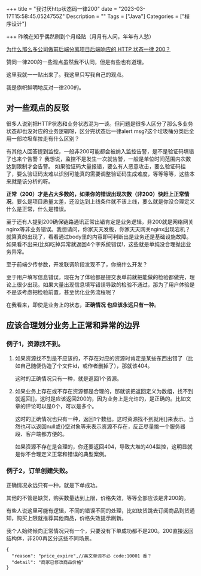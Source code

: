 +++
title = "我讨厌http状态码一律200"
date = "2023-03-17T15:58:45.0524755Z"
Description = ""
Tags = ["Java"]
Categories = ["程序设计"]

+++
昨晚在知乎偶然刷到个月经贴（月月有人问，年年有人愁）

[为什么那么多公司做前后端分离项目后端响应的 HTTP 状态一律 200？](https://www.zhihu.com/question/513865370/answer/2939847024)

赞同一律200的一些观点虽然我不认同，但是有些也有道理。

这里我就一一贴出来了。我这里只写我自己的观点。

我是旗帜鲜明地反对一律200的。

## 对一些观点的反驳
很多人说别把HTTP状态和业务状态混为一谈。但问题是很多人区分了那么多业务状态却也没对应的业务逻辑呀，区分完状态后一律alert msg?这个垃圾桶分类后全用一部垃圾车拉走有什么区别？

有其他人回答提到监控，一般非200可能都会被纳入监控告警，是不是验证码填错了也来个告警？
我想说，监控不是发生一次就告警，一般是单位时间范围内次数达到限制才会告警。
如果验证码大量报错，要么有人恶意攻击，要么验证码挂了，要么验证码太难以识别可能真的需要调整验证码生成难度，等等等等，这些本来就是该分析的呀。

**正常（200）才是占大多数的，如果你的错误出现次数（非200）快赶上正常情况**，要么是项目质量太差，还没达到上线条件就不该上线，要么就是你没合理定义 什么是正常，什么是错误。

至于还有人提到200确保链路通讯正常出错肯定是业务逻辑，非200就是网络网关nginx等非业务错误。我想请问，你家天天发版，你家天天网关nginx出现宕机？就算真的出现了，看看通过body里的内容即可判断出是业务还是基础设施故障。如果看不出来(比如吃掉异常就返回4个字系统错误!，这些就是单纯没合理抛出业务异常。

至于前端少传参数，开发联调阶段发现不了，你搞什么开发？

至于用户填写信息错误，现在为了体验都是提交表单前就把能做的检验都做完，理论上很少出现。如果大量出现信息填写错误导致的检验不通过，那为了用户体验是不是该考虑把检验前置，甚至优化业务流程呢？

在我看来，即使是业务上的状态，**正确情况 也应该永远只有一种**。

## 应该合理划分业务上正常和异常的边界
### 例子1，资源找不到。
1. 如果资源找不到是不应该的，不存在对应的资源时肯定是某些东西出错了（比如自己随便伪造了个文件id，或作者删掉了），那就该404。

    这时的正确情况只有一种，就是返回1个资源。

2. 如果业务上存在或不存在资源都是合理的，那就该把返回定义为数组，找不到就返回[]，这时是应该返回200的，因为业务上是允许的，是正确的。比如文章的评论可以是0个，可以是多个。

    这时的正确情况也只有一种，返回1个数组。这时资源找不到就用[]来表示。当然也可以返回null或{}空对象等来表示资源不存在，反正尽量挑一个服务器段、客户端都方便的。

    如果资源不存在是合理的，你还要返回404，导致大堆的404监控，这明显就是你不合理定义正常和错误的典型案例。

### 例子2，订单创建失败。

正确情况永远只有一种，就是下单成功。

其他的不管是缺货，购买数量达到上限，价格失效，等等全部应该是非200的。

有些人说这里可能有逻辑，不同的错误不同的处理，比如缺货跳去订阅商品到货通知，购买上限就推荐其他商品，价格失效提示刷新。

我个人始终倾向正常情况只有一个，只要没有下单成功都不是200。200直接返回结构体，非200再区分这些不同场景。

```json5
{
  "reason": "price_expire",//英文单词不必 code:10001 香？
  "detail": "商家已修改商品价格"
}
```